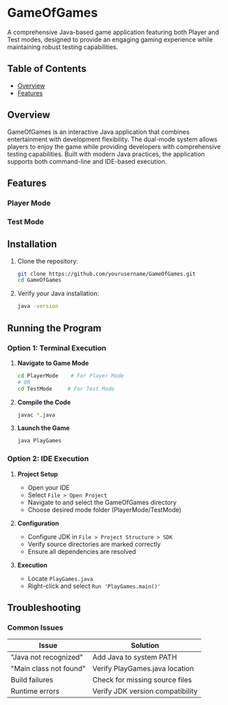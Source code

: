 
# GameOfGames

A comprehensive Java-based game application featuring both Player and Test modes, designed to provide an engaging gaming experience while maintaining robust testing capabilities.

## Table of Contents
- [Overview](#overview)
- [Features](#features)
## Overview

GameOfGames is an interactive Java application that combines entertainment with development flexibility. The dual-mode system allows players to enjoy the game while providing developers with comprehensive testing capabilities. Built with modern Java practices, the application supports both command-line and IDE-based execution.

## Features

### Player Mode


### Test Mode



## Installation

1. Clone the repository:
   ```bash
   git clone https://github.com/yourusername/GameOfGames.git
   cd GameOfGames
   ```

2. Verify your Java installation:
   ```bash
   java -version
   ```

## Running the Program

### Option 1: Terminal Execution

1. **Navigate to Game Mode**
   ```bash
   cd PlayerMode    # For Player Mode
   # OR
   cd TestMode     # For Test Mode
   ```

2. **Compile the Code**
   ```bash
   javac *.java
   ```

3. **Launch the Game**
   ```bash
   java PlayGames
   ```

### Option 2: IDE Execution

1. **Project Setup**
   - Open your IDE
   - Select `File > Open Project`
   - Navigate to and select the GameOfGames directory
   - Choose desired mode folder (PlayerMode/TestMode)

2. **Configuration**
   - Configure JDK in `File > Project Structure > SDK`
   - Verify source directories are marked correctly
   - Ensure all dependencies are resolved

3. **Execution**
   - Locate `PlayGames.java`
   - Right-click and select `Run 'PlayGames.main()'`


## Troubleshooting

### Common Issues

| Issue | Solution |
|-------|----------|
| "Java not recognized" | Add Java to system PATH |
| "Main class not found" | Verify PlayGames.java location |
| Build failures | Check for missing source files |
| Runtime errors | Verify JDK version compatibility |



